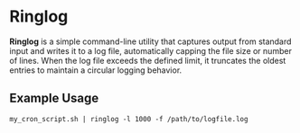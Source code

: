 # Ringlog

**Ringlog** is a simple command-line utility that captures output from standard input and writes it to a log file, automatically capping the file size or number of lines. When the log file exceeds the defined limit, it truncates the oldest entries to maintain a circular logging behavior.

## Example Usage

```
my_cron_script.sh | ringlog -l 1000 -f /path/to/logfile.log
```
